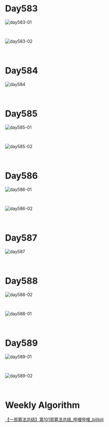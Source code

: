 # Day583

![day583-01](assets/day583-01.png)

&nbsp;

![day583-02](assets/day583-02.png)

&nbsp;

# Day584

![day584](assets/day584.png)

&nbsp;

# Day585

![day585-01](assets/day585-01.png)

&nbsp;

![day585-02](assets/day585-02.png)

&nbsp;

# Day586

![day586-01](assets/day586-01.png)

&nbsp;

![day586-02](assets/day586-02.png)

&nbsp;

# Day587

![day587](assets/day587.png)

&nbsp;

# Day588

![day588-02](assets/day588-02.png)

&nbsp;

![day588-01](assets/day588-01.png)

&nbsp;

# Day589

![day589-01](assets/day589-01.png)

&nbsp;

![day589-02](assets/day589-02.png)

&nbsp;

# Weekly Algorithm

[【一周算法总结】第101周算法总结_哔哩哔哩_bilibili](https://www.bilibili.com/video/BV14M4y1d7Db/?vd_source=0e2e4fb78a4d00f87c3860e1ba2bc5b7)
